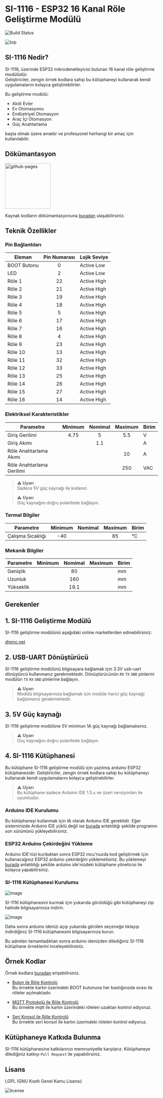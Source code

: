 # SI-1116 - ESP32 16 Kanal Röle Geliştirme Modülü

![Build Status](https://github.com/diodeiot/DiodeIoT_SI-1116/workflows/Arduino%20Library%20CI/badge.svg)

![top](https://user-images.githubusercontent.com/100811304/159191696-64baa4ca-0a0f-46b5-a1e3-64587b23d128.png)

## SI-1116 Nedir?
SI-1116, üzerinde ESP32 mikrodenetleyicisi bulunan 16 kanal röle geliştirme modülüdür. \
Geliştiriciler, zengin örnek kodlara sahip bu kütüphaneyi kullanarak kendi uygulamalarını kolayca geliştirebilirler.

Bu geliştirme modülü:

* Akıllı Evler
* Ev Otomasyonu
* Endüstriyel Otomasyon
* Araç İçi Otomasyon
* Güç Anahtarlama

başta olmak üzere amatör ve profesyonel herhangi bir amaç için kullanılabilir.

## Dökümantasyon
[<img alt="github-pages" width="150px" src="https://user-images.githubusercontent.com/100811304/184258420-58ed4a45-29ce-4329-9260-c54ae8973690.png" />](https://diodeiot.github.io/DiodeIoT_SI-1116)

Kaynak kodların dökümantasyonuna [buradan](https://diodeiot.github.io/DiodeIoT_SI-1116) ulaşabilirsiniz.

## Teknik Özellikler

### Pin Bağlantıları

Eleman | Pin Numarası | Lojik Seviye
-- | :--: | --
BOOT Butonu | 0 | Active Low
LED | 2 | Active Low
Röle 1 | 22 | Active High
Röle 2 | 21 | Active High
Röle 3 | 19 | Active High
Röle 4 | 18 | Active High
Röle 5 | 5 | Active High
Röle 6 | 17 | Active High
Röle 7 | 16 | Active High
Röle 8 | 4 | Active High
Röle 9 | 23 | Active High
Röle 10 | 13 | Active High
Röle 11 | 32 | Active High
Röle 12 | 33 | Active High
Röle 13 | 25 | Active High
Röle 14 | 26 | Active High
Röle 15 | 27 | Active High
Röle 16 | 14 | Active High

### Elektriksel Karakteristikler

Parametre | Minimum | Nomimal | Maximum | Birim
-- | :--: | :--: | :--: | --
Giriş Gerilimi | 4.75 | 5 | 5.5 | V
Giriş Akımı | | 1.1 | | A
Röle Anahtarlama Akımı | | | 10 | A
Röle Anahtarlama Gerilimi | | | 250 | VAC

> :warning: **Uyarı**\
> Sadece 5V güç kaynağı ile kullanın.

> :warning: **Uyarı**\
> Güç kaynağını doğru polaritede bağlayın.

### Termal Bilgiler

Parametre | Minimum | Nomimal | Maximum | Birim
-- | :--: | :--: | :--: | --
Çalışma Sıcaklığı | -40 | | 85 | °C

### Mekanik Bilgiler

Parametre | Minimum | Nomimal | Maximum | Birim
-- | :--: | :--: | :--: | --
Genişlik | | 80 | | mm
Uzunluk | | 160 | | mm
Yükseklik | | 19.1 | | mm

## Gerekenler

## 1. SI-1116 Geliştirme Modülü
SI-1116 geliştirme modülünü aşağıdaki online marketlerden edinebilirsiniz:

[direnc.net](https://www.direnc.net/)

## 2. USB-UART Dönüştürücü
SI-1116 geliştirme modülünü bilgisayara bağlamak için 3.3V usb-uart dönüştürcü kullanmanız gerekmektedir. 
Dönüştürücünün `RX` `TX` `GND` pinlerini modülün `TX` `RX` `GND` pinlerine bağlayın.

> :warning: **Uyarı**\
> Modülü bilgisayarınıza bağlamak için modüle harici güç kaynağı bağlamanız gerekmektedir.

## 3. 5V Güç kaynağı
SI-1116 geliştirme modülüne 5V minimun 1A güç kaynağı bağlamalısınız.

> :warning: **Uyarı**\
> Güç kaynağını doğru polaritede bağlayın.

## 4. SI-1116 Kütüphanesi
Bu kütüphane SI-1116 geliştirme modülü için yazılmış arduino ESP32 kütüphanesidir. Geliştiriciler, zengin örnek kodlara sahip bu kütüphaneyi kullanarak kendi uygulamalarını kolayca geliştirebilirler.

> :warning: **Uyarı**\
> Bu kütüphane sadece Arduino IDE 1.5.x ve üzeri versiyonları ile uyumludur.

### Arduino IDE Kurulumu
Bu kütüphaneyi kullanmak için ilk olarak Arduino IDE gereklidir. Eğer sisteminizde Arduino IDE yüklü değil ise [burada](https://www.arduino.cc/en/software) anlatıldığı şekilde programın son sürümünü yükleyebilirsiniz.

### ESP32 Arduino Çekirdeğini Yükleme
Arduino IDE'nizi kurduktan sonra ESP32 mcu'nuzda kod geliştirmek için kullanacağınız ESP32 arduino çekirdeğini yüklemelisiniz. Bu yüklemeyi [burada](https://docs.espressif.com/projects/arduino-esp32/en/latest/installing.html) anlatıldığı şekilde arduino ide'nizdeki kütüphane yöneticisi ile kolayca yapabilirsiniz.

### SI-1116 Kütüphanesi Kurulumu

![image](https://user-images.githubusercontent.com/111313342/184769542-895650d1-e4da-48d0-a6c0-76493f08e0a0.png)

SI-1116 kütüphanesini kurmak için yukarıda görüldüğü gibi kütüphaneyi zip halinde bilgisayarınıza indirin.

![image](https://user-images.githubusercontent.com/100811304/159194858-39a47764-ab8b-4f42-8298-798982687959.png)

Daha sonra arduino idenizi açıp yukarıda görülen seçeneğe tıklayıp indirdiğiniz SI-1116 kütüphanesini bilgisayarınıza kurun.

Bu adımları tamamladıktan sonra arduino idenizden dilediğiniz SI-1116 kütüphane örneklerini inceleyebilirsiniz.

## Örnek Kodlar
Örnek kodlara [buradan](./examples) erişebilirsiniz.

* [Buton ile Röle Kontrolü](./examples/button_relay_control/button_relay_control.ino) \
Bu örnekte kartın üzerindeki BOOT butonuna her bastığınızda sırası ile röleler açılmaktadır.

* [MQTT Protokolü ile Röle Kontrolü](./examples/mqtt_relay_control/mqtt_relay_control.ino) \
Bu örnekte mqtt ile kartın üzerindeki röleleri uzaktan kontrol ediyoruz.

* [Seri Konsol ile Röle Kontrolü](./examples/serial_terminal_relay_control/serial_terminal_relay_control.ino) \
Bu örnekte seri konsol ile kartın üzerindeki röleleri kontrol ediyoruz.

## Kütüphaneye Katkıda Bulunma
SI-1116 kütüphanesine katkılarınızı memnuniyetle karşılarız.
Kütüphaneye dilediğiniz katkıyı `Pull Request` ile yapabilirsiniz.

## Lisans
LGPL (GNU Kısıtlı Genel Kamu Lisansı)

![license](https://upload.wikimedia.org/wikipedia/commons/thumb/3/3b/LGPLv3_Logo.svg/200px-LGPLv3_Logo.svg.png)

